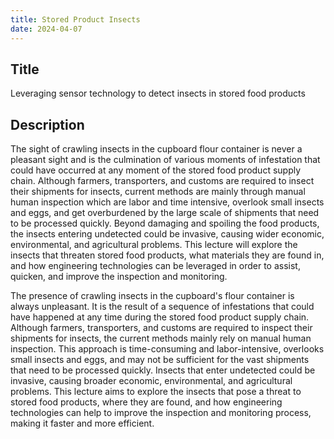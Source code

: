 ```yaml
---
title: Stored Product Insects
date: 2024-04-07
---
```


## Title

Leveraging sensor technology to detect insects in stored food products

## Description

The sight of crawling insects in the cupboard flour container is never a pleasant sight and is the culmination of various moments of infestation that could have occurred at any moment of the stored food product supply chain. Although farmers, transporters, and customs are required to insect their shipments for insects, current methods are mainly through manual human inspection which are labor and time intensive, overlook small insects and eggs, and get overburdened by the large scale of shipments that need to be processed quickly. Beyond damaging and spoiling the food products, the insects entering undetected could be invasive, causing wider economic, environmental, and agricultural problems. This lecture will explore the insects that threaten stored food products, what materials they are found in, and how engineering technologies can be leveraged in order to assist, quicken, and improve the inspection and monitoring.

The presence of crawling insects in the cupboard's flour container is always unpleasant. It is the result of a sequence of infestations that could have happened at any time during the stored food product supply chain. Although farmers, transporters, and customs are required to inspect their shipments for insects, the current methods mainly rely on manual human inspection. This approach is time-consuming and labor-intensive, overlooks small insects and eggs, and may not be sufficient for the vast shipments that need to be processed quickly. Insects that enter undetected could be invasive, causing broader economic, environmental, and agricultural problems. This lecture aims to explore the insects that pose a threat to stored food products, where they are found, and how engineering technologies can help to improve the inspection and monitoring process, making it faster and more efficient.